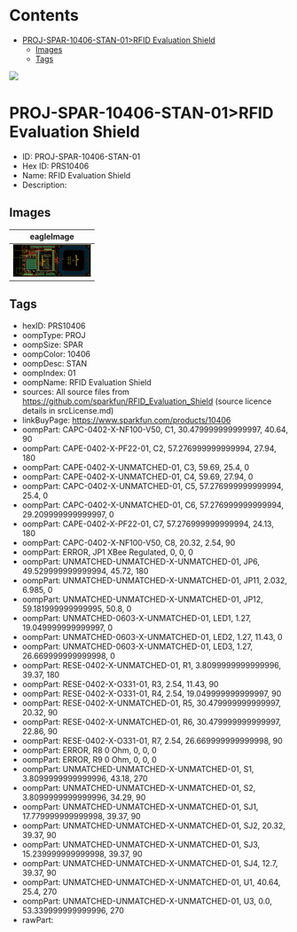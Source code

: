 



Contents
========

* [PROJ-SPAR-10406-STAN-01>RFID Evaluation Shield](#proj-spar-10406-stan-01rfid-evaluation-shield)
	* [Images](#images)
	* [Tags](#tags)
  
![][im]
# PROJ-SPAR-10406-STAN-01>RFID Evaluation Shield

- ID: PROJ-SPAR-10406-STAN-01
- Hex ID: PRS10406
- Name: RFID Evaluation Shield
- Description: 

## Images
  
  

|eagleImage|
| :---: |
|[![eagleImage](eagleImage_140.png)](eagleImage_600.png)|

## Tags

- hexID: PRS10406
- oompType: PROJ
- oompSize: SPAR
- oompColor: 10406
- oompDesc: STAN
- oompIndex: 01
- oompName: RFID Evaluation Shield
- sources: All source files from https://github.com/sparkfun/RFID_Evaluation_Shield (source licence details in srcLicense.md)
- linkBuyPage: https://www.sparkfun.com/products/10406
- oompPart: CAPC-0402-X-NF100-V50, C1, 30.479999999999997, 40.64, 90
- oompPart: CAPE-0402-X-PF22-01, C2, 57.276999999999994, 27.94, 180
- oompPart: CAPE-0402-X-UNMATCHED-01, C3, 59.69, 25.4, 0
- oompPart: CAPE-0402-X-UNMATCHED-01, C4, 59.69, 27.94, 0
- oompPart: CAPC-0402-X-UNMATCHED-01, C5, 57.276999999999994, 25.4, 0
- oompPart: CAPC-0402-X-UNMATCHED-01, C6, 57.276999999999994, 29.209999999999997, 0
- oompPart: CAPE-0402-X-PF22-01, C7, 57.276999999999994, 24.13, 180
- oompPart: CAPC-0402-X-NF100-V50, C8, 20.32, 2.54, 90
- oompPart: ERROR, JP1 XBee Regulated, 0, 0, 0
- oompPart: UNMATCHED-UNMATCHED-X-UNMATCHED-01, JP6, 49.529999999999994, 45.72, 180
- oompPart: UNMATCHED-UNMATCHED-X-UNMATCHED-01, JP11, 2.032, 6.985, 0
- oompPart: UNMATCHED-UNMATCHED-X-UNMATCHED-01, JP12, 59.181999999999995, 50.8, 0
- oompPart: UNMATCHED-0603-X-UNMATCHED-01, LED1, 1.27, 19.049999999999997, 0
- oompPart: UNMATCHED-0603-X-UNMATCHED-01, LED2, 1.27, 11.43, 0
- oompPart: UNMATCHED-0603-X-UNMATCHED-01, LED3, 1.27, 26.669999999999998, 0
- oompPart: RESE-0402-X-UNMATCHED-01, R1, 3.8099999999999996, 39.37, 180
- oompPart: RESE-0402-X-O331-01, R3, 2.54, 11.43, 90
- oompPart: RESE-0402-X-O331-01, R4, 2.54, 19.049999999999997, 90
- oompPart: RESE-0402-X-UNMATCHED-01, R5, 30.479999999999997, 20.32, 90
- oompPart: RESE-0402-X-UNMATCHED-01, R6, 30.479999999999997, 22.86, 90
- oompPart: RESE-0402-X-O331-01, R7, 2.54, 26.669999999999998, 90
- oompPart: ERROR, R8 0 Ohm, 0, 0, 0
- oompPart: ERROR, R9 0 Ohm, 0, 0, 0
- oompPart: UNMATCHED-UNMATCHED-X-UNMATCHED-01, S1, 3.8099999999999996, 43.18, 270
- oompPart: UNMATCHED-UNMATCHED-X-UNMATCHED-01, S2, 3.8099999999999996, 34.29, 90
- oompPart: UNMATCHED-UNMATCHED-X-UNMATCHED-01, SJ1, 17.779999999999998, 39.37, 90
- oompPart: UNMATCHED-UNMATCHED-X-UNMATCHED-01, SJ2, 20.32, 39.37, 90
- oompPart: UNMATCHED-UNMATCHED-X-UNMATCHED-01, SJ3, 15.239999999999998, 39.37, 90
- oompPart: UNMATCHED-UNMATCHED-X-UNMATCHED-01, SJ4, 12.7, 39.37, 90
- oompPart: UNMATCHED-UNMATCHED-X-UNMATCHED-01, U1, 40.64, 25.4, 270
- oompPart: UNMATCHED-UNMATCHED-X-UNMATCHED-01, U3, 0.0, 53.339999999999996, 270
- rawPart: 



[im]: eagleImage_450.png
